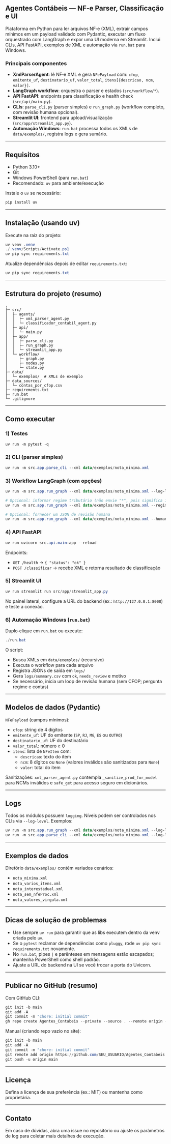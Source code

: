 ## Agentes Contábeis — NF‑e Parser, Classificação e UI

Plataforma em Python para ler arquivos NF‑e (XML), extrair campos mínimos em um payload validado com Pydantic, executar um fluxo orquestrado com LangGraph e expor uma UI moderna em Streamlit. Inclui CLIs, API FastAPI, exemplos de XML e automação via `run.bat` para Windows.

### Principais componentes
- **XmlParserAgent**: lê NF‑e XML e gera `NFePayload` com: `cfop`, `emitente_uf`, `destinatario_uf`, `valor_total`, `itens[{descricao, ncm, valor}]`.
- **LangGraph workflow**: orquestra o parser e estados (`src/workflow/*`).
- **API FastAPI**: endpoints para classificação e health check (`src/api/main.py`).
- **CLIs**: `parse_cli.py` (parser simples) e `run_graph.py` (workflow completo, com revisão humana opcional).
- **Streamlit UI**: frontend para upload/visualização (`src/app/streamlit_app.py`).
- **Automação Windows**: `run.bat` processa todos os XMLs de `data/exemplos/`, registra logs e gera sumário.

---

## Requisitos
- Python 3.10+
- Git
- Windows PowerShell (para `run.bat`)
- Recomendado: `uv` para ambiente/execução

Instale o `uv` se necessário:
```powershell
pip install uv
```

---

## Instalação (usando uv)
Execute na raiz do projeto:
```powershell
uv venv .venv
./.venv/Scripts/Activate.ps1
uv pip sync requirements.txt
```

Atualize dependências depois de editar `requirements.txt`:
```powershell
uv pip sync requirements.txt
```

---

## Estrutura do projeto (resumo)
```text
.
├─ src/
│  ├─ agents/
│  │  ├─ xml_parser_agent.py
│  │  └─ classificador_contabil_agent.py
│  ├─ api/
│  │  └─ main.py
│  ├─ app/
│  │  ├─ parse_cli.py
│  │  ├─ run_graph.py
│  │  └─ streamlit_app.py
│  └─ workflow/
│     ├─ graph.py
│     ├─ nodes.py
│     └─ state.py
├─ data/
│  └─ exemplos/  # XMLs de exemplo
├─ data_sources/
│  └─ contas_por_cfop.csv
├─ requirements.txt
├─ run.bat
└─ .gitignore
```

---

## Como executar

### 1) Testes
```powershell
uv run -m pytest -q
```

### 2) CLI (parser simples)
```powershell
uv run -m src.app.parse_cli --xml data/exemplos/nota_minima.xml
```

### 3) Workflow LangGraph (com opções)
```powershell
uv run -m src.app.run_graph --xml data/exemplos/nota_minima.xml --log-level info

# Opcional: informar regime tributário (não envie "*", pois significa indeterminado)
uv run -m src.app.run_graph --xml data/exemplos/nota_minima.xml --regime simples

# Opcional: fornecer um JSON de revisão humana
uv run -m src.app.run_graph --xml data/exemplos/nota_minima.xml --human-review-json path\para\revisao.json
```

### 4) API FastAPI
```powershell
uv run uvicorn src.api.main:app --reload
```
Endpoints:
- `GET /health` → `{ "status": "ok" }`
- `POST /classificar` → recebe XML e retorna resultado de classificação

### 5) Streamlit UI
```powershell
uv run streamlit run src/app/streamlit_app.py
```
No painel lateral, configure a URL do backend (ex.: `http://127.0.0.1:8000`) e teste a conexão.

### 6) Automação Windows (`run.bat`)
Duplo‑clique em `run.bat` ou execute:
```powershell
./run.bat
```
O script:
- Busca XMLs em `data/exemplos/` (recursivo)
- Executa o workflow para cada arquivo
- Registra JSONs de saída em `logs/`
- Gera `logs/summary.csv` com `ok`, `needs_review` e motivo
- Se necessário, inicia um loop de revisão humana (sem CFOP; pergunta regime e contas)

---

## Modelos de dados (Pydantic)
`NFePayload` (campos mínimos):
- `cfop`: string de 4 dígitos
- `emitente_uf`: UF do emitente (`SP`, `RJ`, `MG`, `ES` ou `OUTRO`)
- `destinatario_uf`: UF do destinatário
- `valor_total`: número ≥ 0
- `itens`: lista de `NFeItem` com:
  - `descricao`: texto do item
  - `ncm`: 8 dígitos ou `None` (valores inválidos são sanitizados para `None`)
  - `valor`: total do item

Sanitizações: `xml_parser_agent.py` contempla `_sanitize_prod_for_model` para NCMs inválidos e `safe_get` para acesso seguro em dicionários.

---

## Logs
Todos os módulos possuem `logging`. Níveis podem ser controlados nos CLIs via `--log-level`.
Exemplos:
```powershell
uv run -m src.app.run_graph --xml data/exemplos/nota_minima.xml --log-level debug
uv run -m src.app.parse_cli --xml data/exemplos/nota_minima.xml --log-level warning
```

---

## Exemplos de dados
Diretório `data/exemplos/` contém variados cenários:
- `nota_minima.xml`
- `nota_varios_itens.xml`
- `nota_interestadual.xml`
- `nota_sem_nfeProc.xml`
- `nota_valores_virgula.xml`

---

## Dicas de solução de problemas
- Use sempre `uv run` para garantir que as libs executem dentro da venv criada pelo `uv`.
- Se o `pytest` reclamar de dependências como `pluggy`, rode `uv pip sync requirements.txt` novamente.
- No `run.bat`, pipes `|` e parênteses em mensagens estão escapados; mantenha PowerShell como shell padrão.
- Ajuste a URL do backend na UI se você trocar a porta do Uvicorn.

---

## Publicar no GitHub (resumo)
Com GitHub CLI:
```powershell
git init -b main
git add -A
git commit -m "chore: initial commit"
gh repo create Agentes_Contabeis --private --source . --remote origin --push
```

Manual (criando repo vazio no site):
```powershell
git init -b main
git add -A
git commit -m "chore: initial commit"
git remote add origin https://github.com/SEU_USUARIO/Agentes_Contabeis.git
git push -u origin main
```

---

## Licença
Defina a licença de sua preferência (ex.: MIT) ou mantenha como proprietária.

---

## Contato
Em caso de dúvidas, abra uma issue no repositório ou ajuste os parâmetros de log para coletar mais detalhes de execução.



